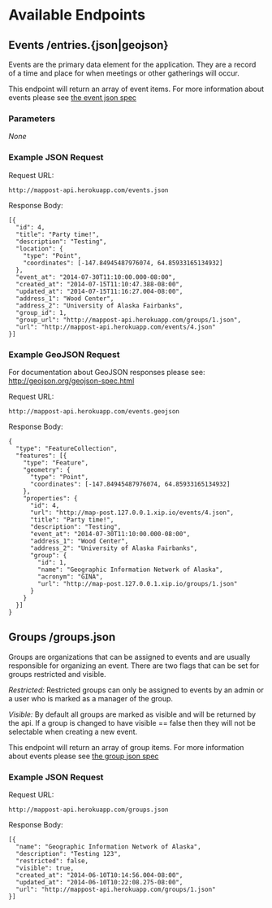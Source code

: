 # Available Endpoints

## Events /entries.{json|geojson}

Events are the primary data element for the application.  They are a record of a time and place for when meetings or other gatherings will occur.  

This endpoint will return an array of event items.  For more information about events please see [the event json spec](event-json-spec.md)

### Parameters  

_None_

### Example JSON Request

Request URL:

    http://mappost-api.herokuapp.com/events.json

Response Body:

    [{
      "id": 4,
      "title": "Party time!",
      "description": "Testing",
      "location": {
        "type": "Point",
        "coordinates": [-147.84945487976074, 64.85933165134932]
      },
      "event_at": "2014-07-30T11:10:00.000-08:00",
      "created_at": "2014-07-15T11:10:47.388-08:00",
      "updated_at": "2014-07-15T11:16:27.004-08:00",
      "address_1": "Wood Center",
      "address_2": "University of Alaska Fairbanks",
      "group_id": 1,
      "group_url": "http://mappost-api.herokuapp.com/groups/1.json",
      "url": "http://mappost-api.herokuapp.com/events/4.json"
    }]

### Example GeoJSON Request

For documentation about GeoJSON responses please see: http://geojson.org/geojson-spec.html

Request URL:

    http://mappost-api.herokuapp.com/events.geojson

Response Body:

    {
      "type": "FeatureCollection",
      "features": [{
        "type": "Feature",
        "geometry": {
          "type": "Point",
          "coordinates": [-147.84945487976074, 64.85933165134932]
        },
        "properties": {
          "id": 4,
          "url": "http://map-post.127.0.0.1.xip.io/events/4.json",
          "title": "Party time!",
          "description": "Testing",
          "event_at": "2014-07-30T11:10:00.000-08:00",
          "address_1": "Wood Center",
          "address_2": "University of Alaska Fairbanks",
          "group": {
            "id": 1,
            "name": "Geographic Information Network of Alaska",
            "acronym": "GINA",
            "url": "http://map-post.127.0.0.1.xip.io/groups/1.json"
          }
        }
      }]
    }

## Groups /groups.json

Groups are organizations that can be assigned to events and are usually responsible for organizing an event.
There are two flags that can be set for groups restricted and visible.  

_Restricted:_ Restricted groups can only be assigned to events by an admin or a user who is marked as a manager of the group.

_Visible:_ By default all groups are marked as visible and will be returned by the api.  If a group is changed to have visible == false then they will not be selectable when creating a new event.


This endpoint will return an array of group items.  For more information about events please see [the group json spec](group-json-spec.md)

### Example JSON Request

Request URL:

    http://mappost-api.herokuapp.com/groups.json

Response Body:

    [{
      "name": "Geographic Information Network of Alaska",
      "description": "Testing 123",
      "restricted": false,
      "visible": true,
      "created_at": "2014-06-10T10:14:56.004-08:00",
      "updated_at": "2014-06-10T10:22:08.275-08:00",
      "url": "http://mappost-api.herokuapp.com/groups/1.json"
    }]
